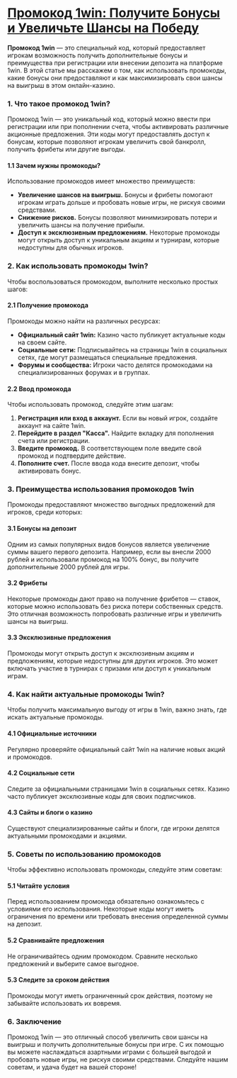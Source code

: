 # [Промокод 1win: Получите Бонусы и Увеличьте Шансы на Победу](https://brandplay.link/9sD8CZLQ)

**Промокод 1win** — это специальный код, который предоставляет игрокам возможность получить дополнительные бонусы и преимущества при регистрации или внесении депозита на платформе 1win. В этой статье мы расскажем о том, как использовать промокоды, какие бонусы они предоставляют и как максимизировать свои шансы на выигрыш в этом онлайн-казино.

### 1. Что такое промокод 1win?

Промокод 1win — это уникальный код, который можно ввести при регистрации или при пополнении счета, чтобы активировать различные акционные предложения. Эти коды могут предоставлять доступ к бонусам, которые позволяют игрокам увеличить свой банкролл, получить фрибеты или другие выгоды.

#### 1.1 Зачем нужны промокоды?

Использование промокодов имеет множество преимуществ:

* **Увеличение шансов на выигрыш.** Бонусы и фрибеты помогают игрокам играть дольше и пробовать новые игры, не рискуя своими средствами.
* **Снижение рисков.** Бонусы позволяют минимизировать потери и увеличить шансы на получение прибыли.
* **Доступ к эксклюзивным предложениям.** Некоторые промокоды могут открыть доступ к уникальным акциям и турнирам, которые недоступны для обычных игроков.

### 2. Как использовать промокоды 1win?

Чтобы воспользоваться промокодом, выполните несколько простых шагов:

#### 2.1 Получение промокода

Промокоды можно найти на различных ресурсах:

* **Официальный сайт 1win:** Казино часто публикует актуальные коды на своем сайте.
* **Социальные сети:** Подписывайтесь на страницы 1win в социальных сетях, где могут размещаться специальные предложения.
* **Форумы и сообщества:** Игроки часто делятся промокодами на специализированных форумах и в группах.

#### 2.2 Ввод промокода

Чтобы использовать промокод, следуйте этим шагам:

1. **Регистрация или вход в аккаунт.** Если вы новый игрок, создайте аккаунт на сайте 1win.
2. **Перейдите в раздел "Касса".** Найдите вкладку для пополнения счета или регистрации.
3. **Введите промокод.** В соответствующем поле введите свой промокод и подтвердите действие.
4. **Пополните счет.** После ввода кода внесите депозит, чтобы активировать бонус.

### 3. Преимущества использования промокодов 1win

Промокоды предоставляют множество выгодных предложений для игроков, среди которых:

#### 3.1 Бонусы на депозит

Одним из самых популярных видов бонусов является увеличение суммы вашего первого депозита. Например, если вы внесли 2000 рублей и использовали промокод на 100% бонус, вы получите дополнительные 2000 рублей для игры.

#### 3.2 Фрибеты

Некоторые промокоды дают право на получение фрибетов — ставок, которые можно использовать без риска потери собственных средств. Это отличная возможность попробовать различные игры и увеличить шансы на выигрыш.

#### 3.3 Эксклюзивные предложения

Промокоды могут открыть доступ к эксклюзивным акциям и предложениям, которые недоступны для других игроков. Это может включать участие в турнирах с призами или доступ к уникальным играм.

### 4. Как найти актуальные промокоды 1win?

Чтобы получить максимальную выгоду от игры в 1win, важно знать, где искать актуальные промокоды.

#### 4.1 Официальные источники

Регулярно проверяйте официальный сайт 1win на наличие новых акций и промокодов.

#### 4.2 Социальные сети

Следите за официальными страницами 1win в социальных сетях. Казино часто публикует эксклюзивные коды для своих подписчиков.

#### 4.3 Сайты и блоги о казино

Существуют специализированные сайты и блоги, где игроки делятся актуальными промокодами и акциями.

### 5. Советы по использованию промокодов

Чтобы эффективно использовать промокоды, следуйте этим советам:

#### 5.1 Читайте условия

Перед использованием промокода обязательно ознакомьтесь с условиями его использования. Некоторые коды могут иметь ограничения по времени или требовать внесения определенной суммы на депозит.

#### 5.2 Сравнивайте предложения

Не ограничивайтесь одним промокодом. Сравните несколько предложений и выберите самое выгодное.

#### 5.3 Следите за сроком действия

Промокоды могут иметь ограниченный срок действия, поэтому не забывайте использовать их вовремя.

### 6. Заключение

Промокод 1win — это отличный способ увеличить свои шансы на выигрыш и получить дополнительные бонусы при игре. С их помощью вы можете наслаждаться азартными играми с большей выгодой и пробовать новые игры, не рискуя своими средствами. Следуйте нашим советам, и удача будет на вашей стороне!

###
